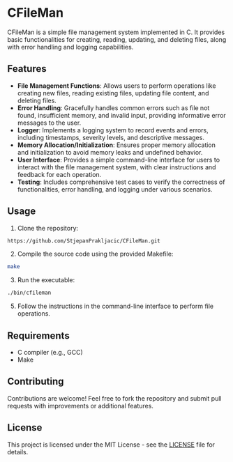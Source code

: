 # CFileMan
CFileMan is a simple file management system implemented in C. It provides basic functionalities for creating, reading, updating, and deleting files, along with error handling and logging capabilities.

## Features

- **File Management Functions**: Allows users to perform operations like creating new files, reading existing files, updating file content, and deleting files.
- **Error Handling**: Gracefully handles common errors such as file not found, insufficient memory, and invalid input, providing informative error messages to the user.
- **Logger**: Implements a logging system to record events and errors, including timestamps, severity levels, and descriptive messages.
- **Memory Allocation/Initialization**: Ensures proper memory allocation and initialization to avoid memory leaks and undefined behavior.
- **User Interface**: Provides a simple command-line interface for users to interact with the file management system, with clear instructions and feedback for each operation.
- **Testing**: Includes comprehensive test cases to verify the correctness of functionalities, error handling, and logging under various scenarios.

## Usage

1. Clone the repository:

```bash
https://github.com/StjepanPrakljacic/CFileMan.git
```
2. Compile the source code using the provided Makefile:
```bash
make
```
3. Run the executable:

```bash
./bin/cfileman
```

5. Follow the instructions in the command-line interface to perform file operations.

## Requirements

- C compiler (e.g., GCC)
- Make

## Contributing

Contributions are welcome! Feel free to fork the repository and submit pull requests with improvements or additional features.

## License

This project is licensed under the MIT License - see the [LICENSE](LICENSE) file for details.
